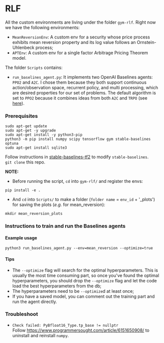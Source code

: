 # RLF

All the custom environments are living under the folder `gym-rlf`. Right now we have the following environments:
- `MeanReversionEnv`: A custom env for a security whose price process exhibits mean reversion property and its log value follows an Ornstein-Uhlenbeck process;
- `APTEnv`: A custom env for a single factor Arbitrage Pricing Theorem model.

The folder `Scripts` contains:
- `run_baselines_agent.py`: It implements two OpenAI Baselines agents: `PPO2` and `A2C`. I chose them because they both support continuous action/observation space, recurrent policy, and multi processing, which are desired properties for our set of problems. The default algorithm is set to `PPO2` because it combines ideas from both `A2C` and `TRPO` (see [here](https://stable-baselines.readthedocs.io/en/master/modules/ppo2.html#id1)).

### Prerequisites
```
sudo apt-get update
sudo apt-get -y upgrade
sudo apt-get install -y python3-pip
python3 -m pip install numpy scipy tensorflow gym stable-baselines optuna
sudo apt-get install sqlite3
```
Follow instructions in [stable-baselines-tf2](https://github.com/sophiagu/stable-baselines-tf2) to modify `stable-baselines`.\
`git clone` this repo.

**NOTE:**
- Before running the script, `cd` into `gym-rlf/` and register the envs:
```
pip install -e .
```
- And `cd` into `Scripts/` to make a folder (`folder name` = `env_id` + '_plots') for saving the plots (*e.g.* for mean_reversion):
```
mkdir mean_reversion_plots
```

### Instructions to train and run the Baselines agents

#### Example usage
```
python3 run_baselines_agent.py --env=mean_reversion --optimize=true
```

#### Tips
- The `--optimize` flag will search for the optimal hyperparameters. This is usually the most time consuming part, so once you've found the optimal hyperparameters, you should drop the `--optimize` flag and let the code load the best hyperparameters from the db;
- The hyperparameters need to be `--optimize`d at least once;
- If you have a saved model, you can comment out the training part and run the agent directly.

### Troubleshoot
- `Check failed: PyBfloat16_Type.tp_base != nullptr`\
Follow https://www.programmersought.com/article/6151650908/ to uninstall and reinstall `numpy`.
